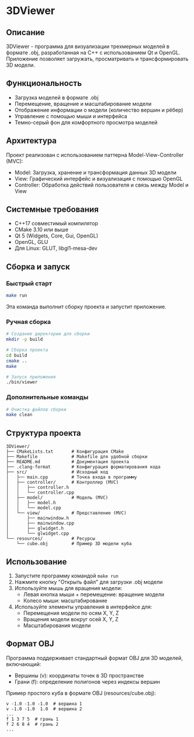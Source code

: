 # 3DViewer

## Описание

3DViewer - программа для визуализации трехмерных моделей в формате .obj, разработанная на C++ с использованием Qt и OpenGL. Приложение позволяет загружать, просматривать и трансформировать 3D модели.

## Функциональность

- Загрузка моделей в формате .obj
- Перемещение, вращение и масштабирование модели
- Отображение информации о модели (количество вершин и рёбер)
- Управление с помощью мыши и интерфейса
- Темно-серый фон для комфортного просмотра моделей

## Архитектура

Проект реализован с использованием паттерна Model-View-Controller (MVC):

- Model: Загрузка, хранение и трансформация данных 3D модели
- View: Графический интерфейс и визуализация с помощью OpenGL
- Controller: Обработка действий пользователя и связь между Model и View

## Системные требования

- C++17 совместимый компилятор
- CMake 3.10 или выше
- Qt 5 (Widgets, Core, Gui, OpenGL)
- OpenGL, GLU
- Для Linux: GLUT, libgl1-mesa-dev

## Сборка и запуск

### Быстрый старт

```bash
make run
```

Эта команда выполнит сборку проекта и запустит приложение.

### Ручная сборка

```bash
# Создание директории для сборки
mkdir -p build

# Сборка проекта
cd build
cmake ..
make

# Запуск приложения
./bin/viewer
```

### Дополнительные команды

```bash
# Очистка файлов сборки
make clean
```

## Структура проекта

```
3DViewer/
├── CMakeLists.txt       # Конфигурация CMake
├── Makefile             # Makefile для удобной сборки
├── README.md            # Документация проекта
├── .clang-format        # Конфигурация форматирования кода
├── src/                 # Исходный код
│   ├── main.cpp         # Точка входа в программу
│   ├── controller/      # Контроллер (MVC)
│   │   ├── controller.h
│   │   └── controller.cpp
│   ├── model/           # Модель (MVC)
│   │   ├── model.h
│   │   └── model.cpp
│   └── view/            # Представление (MVC)
│       ├── mainwindow.h
│       ├── mainwindow.cpp
│       ├── glwidget.h
│       └── glwidget.cpp
└── resources/           # Ресурсы
    └── cube.obj         # Пример 3D модели куба
```

## Использование

1. Запустите программу командой `make run`
2. Нажмите кнопку "Открыть файл" для загрузки .obj модели
3. Используйте мышь для вращения модели:
   - Левая кнопка мыши + перемещение: вращение модели
   - Колесо мыши: масштабирование
4. Используйте элементы управления в интерфейсе для:
   - Перемещения модели по осям X, Y, Z
   - Вращения модели вокруг осей X, Y, Z
   - Масштабирования модели

## Формат OBJ

Программа поддерживает стандартный формат OBJ для 3D моделей, включающий:

- Вершины (v): координаты точек в 3D пространстве
- Грани (f): определение полигонов через индексы вершин

Пример простого куба в формате OBJ (resources/cube.obj):
```
v -1.0 -1.0 -1.0  # вершина 1
v -1.0 -1.0  1.0  # вершина 2
...
f 1 3 7 5  # грань 1
f 2 6 8 4  # грань 2
...
```
